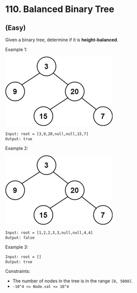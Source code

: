 # 110. Balanced Binary Tree
## (Easy)

Given a binary tree, determine if it is **height-balanced**.

Example 1:

![alt text](image.png)

```
Input: root = [3,9,20,null,null,15,7]
Output: true
```

Example 2:

![alt text](image-1.png)

```
Input: root = [1,2,2,3,3,null,null,4,4]
Output: false
```

Example 3:

```
Input: root = []
Output: true
```
 

Constraints:

- The number of nodes in the tree is in the range `[0, 5000]`.
- `-10^4 <= Node.val <= 10^4`
